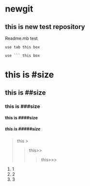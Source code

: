 # newgit
this is new test repository
-------------


Readme.mb test

    use tab this box


```
use ``` this box
```

# this is #size

## this is ##size

### this is ###size

#### this is ####size

##### this is #####size

> this >
>> this>>
>>> this>>>

1. 1
3. 2
2. 3
